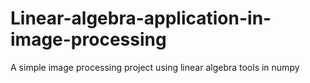 # Linear-algebra-application-in-image-processing
A simple image processing project using linear algebra tools in numpy
